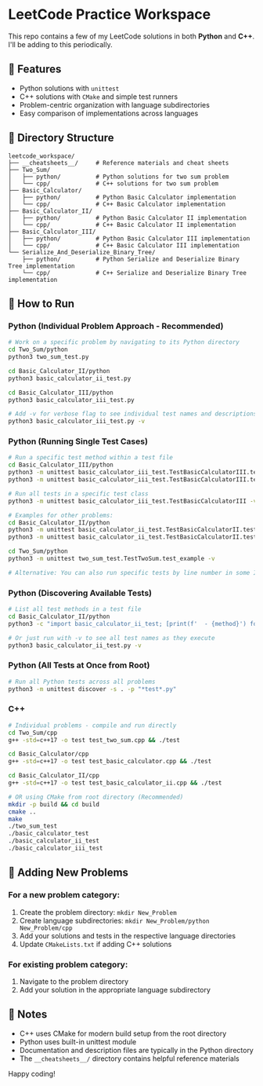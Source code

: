 # LeetCode Practice Workspace

This repo contains a few of my LeetCode solutions in both **Python** and **C++**. I'll be adding to this periodically.

## 🧪 Features
- Python solutions with `unittest`
- C++ solutions with `CMake` and simple test runners
- Problem-centric organization with language subdirectories
- Easy comparison of implementations across languages

## 📁 Directory Structure
```
leetcode_workspace/
├── __cheatsheets__/     # Reference materials and cheat sheets
├── Two_Sum/
│   ├── python/          # Python solutions for two sum problem
│   └── cpp/             # C++ solutions for two sum problem
├── Basic_Calculator/
│   ├── python/          # Python Basic Calculator implementation
│   └── cpp/             # C++ Basic Calculator implementation
├── Basic_Calculator_II/
│   ├── python/          # Python Basic Calculator II implementation
│   └── cpp/             # C++ Basic Calculator II implementation
├── Basic_Calculator_III/
│   ├── python/          # Python Basic Calculator III implementation
│   └── cpp/             # C++ Basic Calculator III implementation
└── Serialize_And_Deserialize_Binary_Tree/
    ├── python/          # Python Serialize and Deserialize Binary Tree implementation
    └── cpp/             # C++ Serialize and Deserialize Binary Tree implementation
```

## 🧰 How to Run

### Python (Individual Problem Approach - Recommended)
```bash
# Work on a specific problem by navigating to its Python directory
cd Two_Sum/python
python3 two_sum_test.py

cd Basic_Calculator_II/python  
python3 basic_calculator_ii_test.py

cd Basic_Calculator_III/python
python3 basic_calculator_iii_test.py

# Add -v for verbose flag to see individual test names and descriptions
python3 basic_calculator_iii_test.py -v
```

### Python (Running Single Test Cases)
```bash
# Run a specific test method within a test file
cd Basic_Calculator_III/python
python3 -m unittest basic_calculator_iii_test.TestBasicCalculatorIII.test_example_1 -v
python3 -m unittest basic_calculator_iii_test.TestBasicCalculatorIII.test_nested_parentheses -v

# Run all tests in a specific test class
python3 -m unittest basic_calculator_iii_test.TestBasicCalculatorIII -v

# Examples for other problems:
cd Basic_Calculator_II/python
python3 -m unittest basic_calculator_ii_test.TestBasicCalculatorII.test_example_1 -v
python3 -m unittest basic_calculator_ii_test.TestBasicCalculatorII.test_precedence_edge_cases -v

cd Two_Sum/python  
python3 -m unittest two_sum_test.TestTwoSum.test_example -v

# Alternative: You can also run specific tests by line number in some IDEs or with pytest
```

### Python (Discovering Available Tests)
```bash
# List all test methods in a test file
cd Basic_Calculator_II/python
python3 -c "import basic_calculator_ii_test; [print(f'  - {method}') for method in sorted(dir(basic_calculator_ii_test.TestBasicCalculatorII)) if method.startswith('test_')]"

# Or just run with -v to see all test names as they execute
python3 basic_calculator_ii_test.py -v
```

### Python (All Tests at Once from Root)
```bash
# Run all Python tests across all problems
python3 -m unittest discover -s . -p "*test*.py"
```

### C++
```bash
# Individual problems - compile and run directly
cd Two_Sum/cpp
g++ -std=c++17 -o test test_two_sum.cpp && ./test

cd Basic_Calculator/cpp
g++ -std=c++17 -o test test_basic_calculator.cpp && ./test

cd Basic_Calculator_II/cpp
g++ -std=c++17 -o test test_basic_calculator_ii.cpp && ./test

# OR using CMake from root directory (Recommended)
mkdir -p build && cd build
cmake ..
make
./two_sum_test
./basic_calculator_test
./basic_calculator_ii_test
./basic_calculator_iii_test
```

## 🚀 Adding New Problems

### For a new problem category:
1. Create the problem directory: `mkdir New_Problem`
2. Create language subdirectories: `mkdir New_Problem/python New_Problem/cpp`
3. Add your solutions and tests in the respective language directories
4. Update `CMakeLists.txt` if adding C++ solutions

### For existing problem category:
1. Navigate to the problem directory
2. Add your solution in the appropriate language subdirectory

## 🧠 Notes
- C++ uses CMake for modern build setup from the root directory
- Python uses built-in unittest module
- Documentation and description files are typically in the Python directory
- The `__cheatsheets__/` directory contains helpful reference materials

Happy coding!